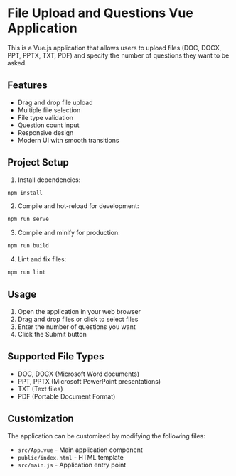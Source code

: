 # File Upload and Questions Vue Application

This is a Vue.js application that allows users to upload files (DOC, DOCX, PPT, PPTX, TXT, PDF) and specify the number of questions they want to be asked.

## Features

- Drag and drop file upload
- Multiple file selection
- File type validation
- Question count input
- Responsive design
- Modern UI with smooth transitions

## Project Setup

1. Install dependencies:
```bash
npm install
```

2. Compile and hot-reload for development:
```bash
npm run serve
```

3. Compile and minify for production:
```bash
npm run build
```

4. Lint and fix files:
```bash
npm run lint
```

## Usage

1. Open the application in your web browser
2. Drag and drop files or click to select files
3. Enter the number of questions you want
4. Click the Submit button

## Supported File Types

- DOC, DOCX (Microsoft Word documents)
- PPT, PPTX (Microsoft PowerPoint presentations)
- TXT (Text files)
- PDF (Portable Document Format)

## Customization

The application can be customized by modifying the following files:
- `src/App.vue` - Main application component
- `public/index.html` - HTML template
- `src/main.js` - Application entry point 